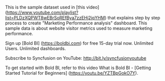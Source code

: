 This is the sample dataset used in [this video] (https://www.youtube.com/playlist?list=PLDzXQPWT8wEBrSoREfBya7zzEHj2jqYHM) that explains step by step process to create "Marketing Performance analysis" dashboard. This sample data is about website visitor metrics used to measure marketing performance.

Sign up [Bold BI] (https://boldbi.com) for free 15-day trial now. Unlimited Users. Unlimited dashboards. 
 
Subscribe to Syncfusion on YouTube: http://bit.ly/syncfusionyoutube 
 
To get started with Bold BI, refer to this video What is Bold BI - [Getting Started Tutorial for Beginners] (https://youtu.be/YZTBpGokO7Y).